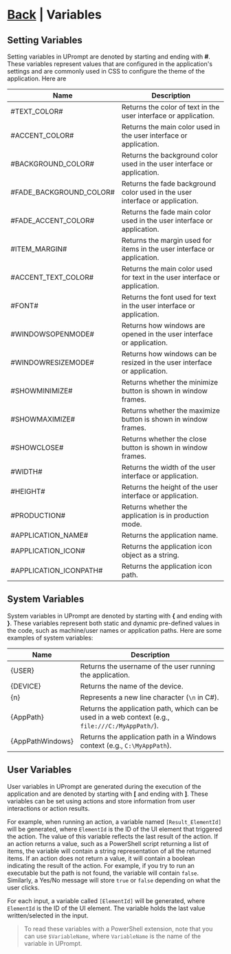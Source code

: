 # [Back](https://github.com/TopDeveloper29/UPrompt/blob/Prod/README.md) | Variables

## Setting Variables
Setting variables in UPrompt are denoted by starting and ending with **#**. These variables represent values that are configured in the application's settings and are commonly used in CSS to configure the theme of the application. Here are

| Name                  | Description                                                     |
| --------------------- | --------------------------------------------------------------- |
| #TEXT_COLOR#          | Returns the color of text in the user interface or application. |
| #ACCENT_COLOR#        | Returns the main color used in the user interface or application. |
| #BACKGROUND_COLOR#    | Returns the background color used in the user interface or application. |
| #FADE_BACKGROUND_COLOR# | Returns the fade background color used in the user interface or application. |
| #FADE_ACCENT_COLOR#   | Returns the fade main color used in the user interface or application. |
| #ITEM_MARGIN#         | Returns the margin used for items in the user interface or application. |
| #ACCENT_TEXT_COLOR#   | Returns the main color used for text in the user interface or application. |
| #FONT#                | Returns the font used for text in the user interface or application. |
| #WINDOWSOPENMODE#    | Returns how windows are opened in the user interface or application. |
| #WINDOWRESIZEMODE#    | Returns how windows can be resized in the user interface or application. |
| #SHOWMINIMIZE#        | Returns whether the minimize button is shown in window frames. |
| #SHOWMAXIMIZE#        | Returns whether the maximize button is shown in window frames. |
| #SHOWCLOSE#           | Returns whether the close button is shown in window frames. |
| #WIDTH#               | Returns the width of the user interface or application. |
| #HEIGHT#              | Returns the height of the user interface or application. |
| #PRODUCTION#          | Returns whether the application is in production mode. |
| #APPLICATION_NAME#    | Returns the application name. |
| #APPLICATION_ICON#    | Returns the application icon object as a string. |
| #APPLICATION_ICONPATH# | Returns the application icon path. |

## System Variables
System variables in UPrompt are denoted by starting with **{** and ending with **}**. These variables represent both static and dynamic pre-defined values in the code, such as machine/user names or application paths. Here are some examples of system variables:

| Name        | Description                                                  |
| ----------- | ------------------------------------------------------------ |
| {USER}      | Returns the username of the user running the application.    |
| {DEVICE}    | Returns the name of the device.                              |
| {n}         | Represents a new line character (`\n` in C#).               |
| {AppPath}   | Returns the application path, which can be used in a web context (e.g., `file:///C:/MyAppPath/`). |
| {AppPathWindows} | Returns the application path in a Windows context (e.g., `C:\MyAppPath`). |

## User Variables

User variables in UPrompt are generated during the execution of the application and are denoted by starting with **[** and ending with **]**. These variables can be set using actions and store information from user interactions or action results.

For example, when running an action, a variable named `[Result_ElementId]` will be generated, where `ElementId` is the ID of the UI element that triggered the action. The value of this variable reflects the last result of the action. If an action returns a value, such as a PowerShell script returning a list of items, the variable will contain a string representation of all the returned items. If an action does not return a value, it will contain a boolean indicating the result of the action. For example, if you try to run an executable but the path is not found, the variable will contain `false`. Similarly, a Yes/No message will store `true` or `false` depending on what the user clicks.

For each input, a variable called `[ElementId]` will be generated, where `ElementId` is the ID of the UI element. The variable holds the last value written/selected in the input.

> To read these variables with a PowerShell extension, note that you can use `$VariableName`, where `VariableName` is the name of the variable in UPrompt.
